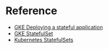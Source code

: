 # Reference

* [GKE Deploying a stateful application](https://cloud.google.com/kubernetes-engine/docs/tutorials/stateful-application)
* [GKE StatefulSet](https://cloud.google.com/kubernetes-engine/docs/concepts/statefulset)
* [Kubernetes StatefulSets](https://kubernetes.io/docs/concepts/workloads/controllers/statefulset/)